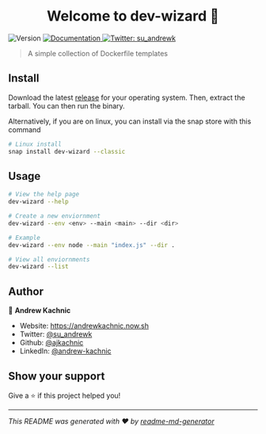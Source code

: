 <h1 align="center">Welcome to dev-wizard 👋</h1>
<p>
  <img alt="Version" src="https://img.shields.io/badge/version-0.2.2-blue.svg?cacheSeconds=2592000" />
  <a href="https://github.com/ajkachnic/dev-wizard/blob/master/README.md" target="_blank">
    <img alt="Documentation" src="https://img.shields.io/badge/documentation-yes-brightgreen.svg" />
  </a>
  <a href="https://twitter.com/su_andrewk" target="_blank">
    <img alt="Twitter: su_andrewk" src="https://img.shields.io/twitter/follow/su_andrewk.svg?style=social" />
  </a>
</p>

> A simple collection of Dockerfile templates

## Install

Download the latest [release](https://github.com/ajkachnic/dev-wizard/releases) for your operating system. Then, extract the tarball. You can then run the binary.

Alternatively, if you are on linux, you can install via the snap store with this command

```sh
# Linux install
snap install dev-wizard --classic
```

## Usage

```sh
# View the help page
dev-wizard --help

# Create a new enviornment
dev-wizard --env <env> --main <main> --dir <dir>

# Example
dev-wizard --env node --main "index.js" --dir .

# View all enviornments
dev-wizard --list
```

## Author

👤 **Andrew Kachnic**

- Website: https://andrewkachnic.now.sh
- Twitter: [@su_andrewk](https://twitter.com/su_andrewk)
- Github: [@ajkachnic](https://github.com/ajkachnic)
- LinkedIn: [@andrew-kachnic](https://linkedin.com/in/andrew-kachnic)

## Show your support

Give a ⭐️ if this project helped you!

---

_This README was generated with ❤️ by [readme-md-generator](https://github.com/kefranabg/readme-md-generator)_
